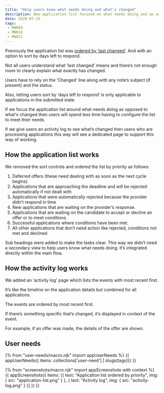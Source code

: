 ```yaml
---
title: "Help users know what needs doing and what’s changed"
description: New application list focused on what needs doing and an activity log focused on what’s changed.
date: 2020-07-15
tags:
 - MN004
 - MN014
 - MN021
---
```


Previously the application list was [ordered by ‘last changed’](/manage-teacher-training-applications/sorting-by-rbd-date/). And with an option to sort by days left to respond.

Not all users understand what ‘last changed’ means and there’s not enough room to clearly explain what exactly has changed.

Users have to rely on the ‘Changed’ line along with any note’s subject (if present) and the status.

Also, letting users sort by ‘days left to respond’ is only applicable to applications in the submitted state.

If we focus the application list around what needs doing as opposed to what's changed then users will spend less time having to configure the list to meet their needs

If we give users an activity log to see what’s changed then users who are processing applications this way will see a dedicated page to support this way of working.

## How the application list works

We removed the sort controls and ordered the list by priority as follows:

1. Deferred offers (these need dealing with as soon as the next cycle begins)
2. Applications that are approaching the deadline and will be rejected automatically if not dealt with
3. Applications that were automatically rejected because the provider didn’t respond in time
4. New applications that are waiting on the provider’s response.
5. Applications that are waiting on the candidate to accept or decline an offer or to meet conditions.
6. Successful applications where conditions have been met.
7. All other applications that don’t need action like rejected, conditions not met and declined.

Sub headings were added to make the tasks clear. This way we didn’t need a secondary view to help users know what needs doing. It’s integrated directly within the main flow.

## How the activity log works

We added an ‘activity log’ page which lists the events with most recent first.

It’s like the timeline on the application details but combined for all applications.

The events are ordered by most recent first.

If there’s something specific that’s changed, it’s displayed in context of the event.

For example, if an offer was made, the details of the offer are shown.

## User needs

{% from "user-needs/macro.njk" import appUserNeeds %}
{{ appUserNeeds({ items: collections['user-need'] | slugs(tags)}) }}

{% from "screenshots/macro.njk" import appScreenshots with context %}
{{ appScreenshots({
  items: [{
    text: "Application list ordered by priority",
    img: {
      src: "application-list.png"
    }
  }, {
    text: "Activity log",
    img: {
      src: "activity-log.png"
    }
  }]
}) }}
